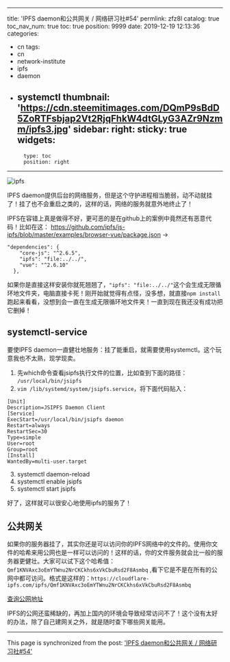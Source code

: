 
---
title: 'IPFS daemon和公共网关  / 网络研习社#54'
permlink: zfz8l
catalog: true
toc_nav_num: true
toc: true
position: 9999
date: 2019-12-19 12:13:36
categories:
- cn
tags:
- cn
- network-institute
- ipfs
- daemon
- systemctl
thumbnail: 'https://cdn.steemitimages.com/DQmP9sBdD5ZoRTFsbjap2Vt2RjqFhkW4dtGLyG3AZr9Nzmm/ipfs3.jpg'
sidebar:
    right:
        sticky: true
widgets:
    -
        type: toc
        position: right
---


![ipfs](https://cdn.steemitimages.com/DQmP9sBdD5ZoRTFsbjap2Vt2RjqFhkW4dtGLyG3AZr9Nzmm/ipfs3.jpg)

IPFS daemon提供后台的网络服务，但是这个守护进程相当脆弱，动不动就挂了！挂了也不会重启之类的，这样的话，网络的服务就意外地终止了！

IPFS在容错上真是做得不好，更可恶的是在github上的案例中竟然还有恶意代码！比如在这：
https://github.com/ipfs/js-ipfs/blob/master/examples/browser-vue/package.json  ->  
```
"dependencies": {
    "core-js": "^2.6.5",
    "ipfs": "file:../../",
    "vue": "^2.6.10"
  },
```
如果你是直接这样安装你就死翘翘了，`"ipfs": "file:../../"`这个会生成无限循环地文件夹，电脑直接卡死！刚开始就觉得有点怪，没多想，就直接`npm install`跑起来看看，没想到会一直在生成无限循环地文件夹！一直到现在我还没有成功把它删掉！

## systemctl-service
要使IPFS daemon一直健壮地服务：挂了能重启，就需要使用systemctl。这个玩意我也不太熟，现学现卖。

1. 先which命令查看jsipfs执行文件的位置，比如查到下面的路径：
 `/usr/local/bin/jsipfs`
2. `vim /lib/systemd/system/jsipfs.service`，将下面代码贴入：
```
[Unit]
Description=JSIPFS Daemon Client
[Service]
ExecStart=/usr/local/bin/jsipfs daemon
Restart=always
RestartSec=30
Type=simple
User=root
Group=root
[Install]
WantedBy=multi-user.target
```
3. systemctl daemon-reload
4. systemctl enable jsipfs
5. systemctl start jsipfs

好了，这样就可以很安心地使用ipfs的服务了！

## 公共网关
如果你的服务器挂了，其实你还是可以访问你的IPFS网络中的文件的。使用你文件的哈希来用公网也是一样可以访问的！这样的话，你的文件服务就会比一般的服务器更健壮。大家可以试下这个哈希值： `Qmf1KNVAxc3oEmYTWnu2NrCKCkhs6xVkCbuRsd2F8Asmbq` ,看下它是不是在所有的公网中都可访问。格式是这样的：`https://cloudflare-ipfs.com/ipfs/Qmf1KNVAxc3oEmYTWnu2NrCKCkhs6xVkCbuRsd2F8Asmbq`

[查询公网地址](https://ipfs.github.io/public-gateway-checker)

IPFS的公网还蛮稀缺的，再加上国内的环境会导致经常访问不了！这个没有太好的办法，除了自己建网关之外，就是随时查下哪些网关能用。


- - -

This page is synchronized from the post: ['IPFS daemon和公共网关  / 网络研习社#54'](https://steemit.com/@lemooljiang/zfz8l)
